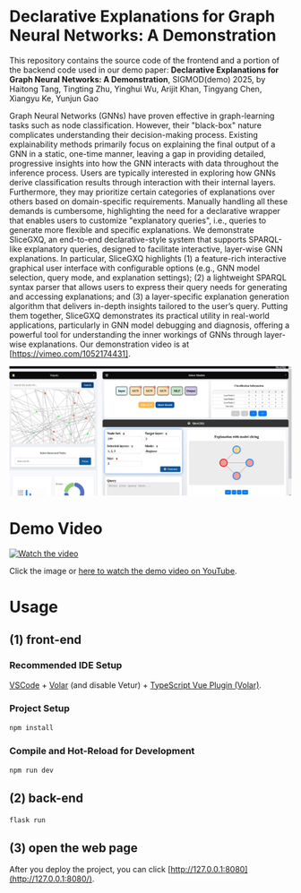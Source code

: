 # Declarative Explanations for Graph Neural Networks: A Demonstration

This repository contains the source code of the frontend and a portion of the backend code used in our demo paper: 
**Declarative Explanations for Graph Neural Networks: A Demonstration**, SIGMOD(demo) 2025, by Haitong Tang, Tingting Zhu, Yinghui Wu, Arijit Khan, Tingyang Chen, Xiangyu Ke, Yunjun Gao

Graph Neural Networks (GNNs) have proven effective in graph-learning tasks such as node classification. However, their "black-box" nature complicates understanding their decision-making process. Existing explainability methods primarily focus on explaining the final output of a GNN in a static, one-time manner, leaving a gap in providing detailed, progressive insights into how the GNN interacts with data throughout the inference process. Users are typically interested in exploring how GNNs derive classification results through interaction with their internal layers. Furthermore, they may prioritize certain categories of explanations over others based on domain-specific requirements. Manually handling all these demands is cumbersome, highlighting the need for a declarative wrapper that enables users to customize "explanatory queries", i.e., queries to generate more flexible and specific explanations.
We demonstrate SliceGXQ, an end-to-end declarative-style system that supports SPARQL-like explanatory queries, designed to facilitate interactive, layer-wise GNN explanations. In particular, SliceGXQ highlights (1) a feature-rich interactive graphical user interface with configurable options (e.g., GNN model selection, query mode, and explanation settings); (2) a lightweight SPARQL syntax parser that allows users to express their query needs for generating and accessing explanations; and (3) a layer-specific explanation generation algorithm that delivers in-depth insights tailored to the user’s query. Putting them together, SliceGXQ demonstrates its practical utility in real-world applications, particularly in GNN model debugging and diagnosis, offering a powerful tool for understanding the inner workings of GNNs through layer-wise explanations. Our demonstration video is at [https://vimeo.com/1052174431].

![screenshot](screenshot.png)

# Demo Video

[![Watch the video](https://img.youtube.com/vi/gJA2nb_ue6A/0.jpg)](https://www.youtube.com/watch?v=gJA2nb_ue6A)

Click the image or [here to watch the demo video on YouTube](https://www.youtube.com/watch?v=gJA2nb_ue6A).



# Usage

## (1)  front-end

### Recommended IDE Setup

[VSCode](https://code.visualstudio.com/) + [Volar](https://marketplace.visualstudio.com/items?itemName=Vue.volar) (and disable Vetur) + [TypeScript Vue Plugin (Volar)](https://marketplace.visualstudio.com/items?itemName=Vue.vscode-typescript-vue-plugin).

### Project Setup

```sh
npm install
```

### Compile and Hot-Reload for Development

```sh
npm run dev
```

## (2) back-end

```sh
flask run
```

## (3) open the web page

After you deploy the project, you can click [http://127.0.0.1:8080](http://127.0.0.1:8080/).
